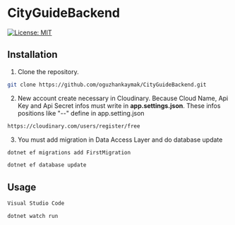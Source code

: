 # CityGuideBackend

[![License: MIT](https://img.shields.io/badge/License-MIT-yellow.svg)](https://opensource.org/licenses/MIT)

## Installation
1. Clone the repository.
```sh
git clone https://github.com/oguzhankaymak/CityGuideBackend.git
```
2. New account create necessary in Cloudinary. Because Cloud Name, Api Key and Api Secret infos must write in <b>app.settings.json</b>. These infos positions like "--"  define in app.setting.json  
```sh
https://cloudinary.com/users/register/free
```
3.  You must add migration in Data Access Layer and do database update
```sh
dotnet ef migrations add FirstMigration

dotnet ef database update
```

## Usage
```sh
Visual Studio Code 

dotnet watch run
```

